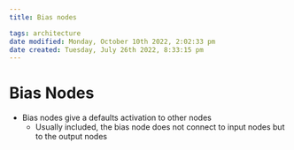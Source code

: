 ```yaml
---
title: Bias nodes

tags: architecture 
date modified: Monday, October 10th 2022, 2:02:33 pm
date created: Tuesday, July 26th 2022, 8:33:15 pm
---
```


# Bias Nodes
- Bias nodes give a defaults activation to other nodes
	- Usually included, the bias node does not connect to input nodes but to the output nodes



